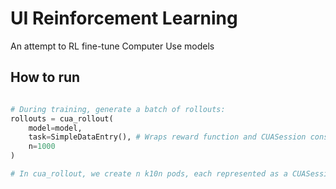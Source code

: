 # UI Reinforcement Learning

An attempt to RL fine-tune Computer Use models


## How to run

```python

# During training, generate a batch of rollouts:
rollouts = cua_rollout(
    model=model, 
    task=SimpleDataEntry(), # Wraps reward function and CUASession construction 
    n=1000
)

# In cua_rollout, we create n k10n pods, each represented as a CUASession

```